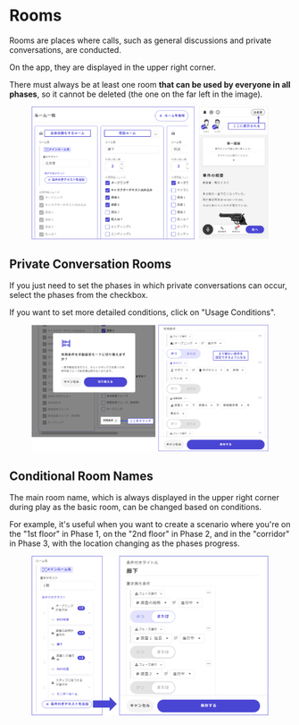 # Rooms

Rooms are places where calls, such as general discussions and private conversations, are conducted.

On the app, they are displayed in the upper right corner.

There must always be at least one room **that can be used by everyone in all phases**, so it cannot be deleted (the one on the far left in the image).

<figure><img src="../.gitbook/assets/image (1) (1) (1) (1) (1) (1) (1) (1) (1).png" alt=""><figcaption></figcaption></figure>

## Private Conversation Rooms

If you just need to set the phases in which private conversations can occur, select the phases from the checkbox.

If you want to set more detailed conditions, click on "Usage Conditions".

<figure><img src="../.gitbook/assets/image (2) (1) (1) (1) (1).png" alt=""><figcaption></figcaption></figure>

## Conditional Room Names

The main room name, which is always displayed in the upper right corner during play as the basic room, can be changed based on conditions.

For example, it's useful when you want to create a scenario where you're on the "1st floor" in Phase 1, on the "2nd floor" in Phase 2, and in the "corridor" in Phase 3, with the location changing as the phases progress.

<figure><img src="../.gitbook/assets/image (3) (1) (1) (1).png" alt=""><figcaption></figcaption></figure>
